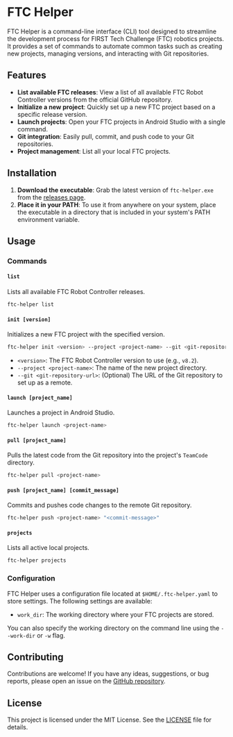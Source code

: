 # FTC Helper

FTC Helper is a command-line interface (CLI) tool designed to streamline the development process for FIRST Tech Challenge (FTC) robotics projects. It provides a set of commands to automate common tasks such as creating new projects, managing versions, and interacting with Git repositories.

## Features

- **List available FTC releases**: View a list of all available FTC Robot Controller versions from the official GitHub repository.
- **Initialize a new project**: Quickly set up a new FTC project based on a specific release version.
- **Launch projects**: Open your FTC projects in Android Studio with a single command.
- **Git integration**: Easily pull, commit, and push code to your Git repositories.
- **Project management**: List all your local FTC projects.

## Installation

1.  **Download the executable**: Grab the latest version of `ftc-helper.exe` from the [releases page](https://github.com/your-username/ftc-helper-gemini/releases).
2.  **Place it in your PATH**: To use it from anywhere on your system, place the executable in a directory that is included in your system's PATH environment variable.

## Usage

### Commands

#### `list`

Lists all available FTC Robot Controller releases.

```bash
ftc-helper list
```

#### `init [version]`

Initializes a new FTC project with the specified version.

```bash
ftc-helper init <version> --project <project-name> --git <git-repository-url>
```

-   `<version>`: The FTC Robot Controller version to use (e.g., `v8.2`).
-   `--project <project-name>`: The name of the new project directory.
-   `--git <git-repository-url>`: (Optional) The URL of the Git repository to set up as a remote.

#### `launch [project_name]`

Launches a project in Android Studio.

```bash
ftc-helper launch <project-name>
```

#### `pull [project_name]`

Pulls the latest code from the Git repository into the project's `TeamCode` directory.

```bash
ftc-helper pull <project-name>
```

#### `push [project_name] [commit_message]`

Commits and pushes code changes to the remote Git repository.

```bash
ftc-helper push <project-name> "<commit-message>"
```

#### `projects`

Lists all active local projects.

```bash
ftc-helper projects
```

### Configuration

FTC Helper uses a configuration file located at `$HOME/.ftc-helper.yaml` to store settings. The following settings are available:

-   `work_dir`: The working directory where your FTC projects are stored.

You can also specify the working directory on the command line using the `--work-dir` or `-w` flag.

## Contributing

Contributions are welcome! If you have any ideas, suggestions, or bug reports, please open an issue on the [GitHub repository](https://github.com/your-username/ftc-helper-gemini/issues).

## License

This project is licensed under the MIT License. See the [LICENSE](LICENSE) file for details.

